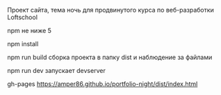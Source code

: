 Проект сайта, тема ночь для продвинутого курса по веб-разработки Loftschool

npm не ниже 5

npm install

npm run build сборка проекта в папку dist и наблюдение за файлами

npm run dev запускает devserver

gh-pages 
https://amper86.github.io/portfolio-night/dist/index.html